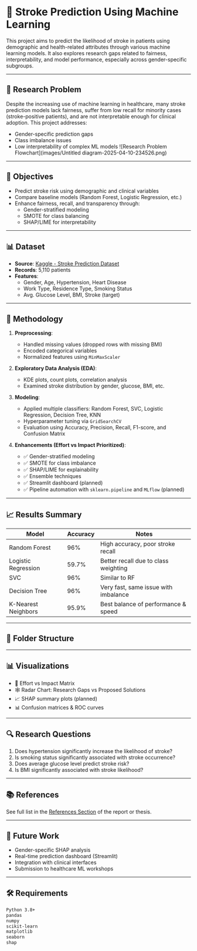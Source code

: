 # 🧠 Stroke Prediction Using Machine Learning

This project aims to predict the likelihood of stroke in patients using demographic and health-related attributes through various machine learning models. It also explores research gaps related to fairness, interpretability, and model performance, especially across gender-specific subgroups.

---

## 📌 Research Problem

Despite the increasing use of machine learning in healthcare, many stroke prediction models lack fairness, suffer from low recall for minority cases (stroke-positive patients), and are not interpretable enough for clinical adoption. This project addresses:

- Gender-specific prediction gaps
- Class imbalance issues
- Low interpretability of complex ML models
![Research Problem Flowchart](images/Untitled diagram-2025-04-10-234526.png)
---

## 🎯 Objectives

- Predict stroke risk using demographic and clinical variables
- Compare baseline models (Random Forest, Logistic Regression, etc.)
- Enhance fairness, recall, and transparency through:
  - Gender-stratified modeling
  - SMOTE for class balancing
  - SHAP/LIME for interpretability

---

## 📊 Dataset

- **Source**: [Kaggle - Stroke Prediction Dataset](https://www.kaggle.com/datasets/fedesoriano/stroke-prediction-dataset)
- **Records**: 5,110 patients
- **Features**:
  - Gender, Age, Hypertension, Heart Disease
  - Work Type, Residence Type, Smoking Status
  - Avg. Glucose Level, BMI, Stroke (target)

---

## 🧪 Methodology

1. **Preprocessing**:
   - Handled missing values (dropped rows with missing BMI)
   - Encoded categorical variables
   - Normalized features using `MinMaxScaler`

2. **Exploratory Data Analysis (EDA)**:
   - KDE plots, count plots, correlation analysis
   - Examined stroke distribution by gender, glucose, BMI, etc.

3. **Modeling**:
   - Applied multiple classifiers: Random Forest, SVC, Logistic Regression, Decision Tree, KNN
   - Hyperparameter tuning via `GridSearchCV`
   - Evaluation using Accuracy, Precision, Recall, F1-score, and Confusion Matrix

4. **Enhancements (Effort vs Impact Prioritized)**:
   - ✅ Gender-stratified modeling
   - ✅ SMOTE for class imbalance
   - ✅ SHAP/LIME for explainability
   - ✅ Ensemble techniques
   - ✅ Streamlit dashboard (planned)
   - ✅ Pipeline automation with `sklearn.pipeline` and `MLflow` (planned)

---

## 📈 Results Summary

| Model                  | Accuracy | Notes                                      |
|------------------------|----------|--------------------------------------------|
| Random Forest          | 96%      | High accuracy, poor stroke recall          |
| Logistic Regression    | 59.7%    | Better recall due to class weighting       |
| SVC                    | 96%      | Similar to RF                              |
| Decision Tree          | 96%      | Very fast, same issue with imbalance       |
| K-Nearest Neighbors    | 95.9%    | Best balance of performance & speed        |

---

## 📂 Folder Structure


---

## 📊 Visualizations

- 📍 Effort vs Impact Matrix
- 🕸️ Radar Chart: Research Gaps vs Proposed Solutions
- 📈 SHAP summary plots (planned)
- 📊 Confusion matrices & ROC curves

---

## 🔍 Research Questions

1. Does hypertension significantly increase the likelihood of stroke?
2. Is smoking status significantly associated with stroke occurrence?
3. Does average glucose level predict stroke risk?
4. Is BMI significantly associated with stroke likelihood?

---

## 📚 References

See full list in the [References Section](#references) of the report or thesis.

---

## 📌 Future Work

- Gender-specific SHAP analysis
- Real-time prediction dashboard (Streamlit)
- Integration with clinical interfaces
- Submission to healthcare ML workshops

---

## 🛠️ Requirements

```bash
Python 3.8+
pandas
numpy
scikit-learn
matplotlib
seaborn
shap
